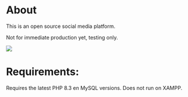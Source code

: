 # About

This is an open source social media platform.

Not for immediate production yet, testing only.

<img src="https://i.ibb.co/b3MbFGc/Untitled-1.png" />

# Requirements:

Requires the latest PHP 8.3 en MySQL versions.
Does not run on XAMPP.
